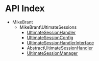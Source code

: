 API Index
=========

* MikeBrant
    * MikeBrant\UltimateSessions
        * [UltimateSessionHandler](MikeBrant-UltimateSessions-UltimateSessionHandler.md)
        * [UltimateSessionConfig](MikeBrant-UltimateSessions-UltimateSessionConfig.md)
        * [UltimateSessionHandlerInterface](MikeBrant-UltimateSessions-UltimateSessionHandlerInterface.md)
        * [AbstractUltimateSessionHandler](MikeBrant-UltimateSessions-AbstractUltimateSessionHandler.md)
        * [UltimateSessionManager](MikeBrant-UltimateSessions-UltimateSessionManager.md)


